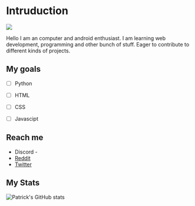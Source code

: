 # Intruduction

![](https://komarev.com/ghpvc/?username=spot-nabil&color=green)


Hello I am an computer and android enthusiast. I am learning web development, programming and other bunch of stuff. Eager to contribute to different kinds of projects.

## My goals
- [ ] Python
- [ ] HTML
- [ ] CSS
- [ ] Javascipt


## Reach me
* Discord - 
* [Reddit](https://www.reddit.com/user/patrick-nabil)
* [Twitter](https://twitter.com/@NoBillTech)

## My Stats
![Patrick's GitHub stats](https://github-readme-stats.vercel.app/api?username=spot-nabil&show_icons=true&theme=radical)
